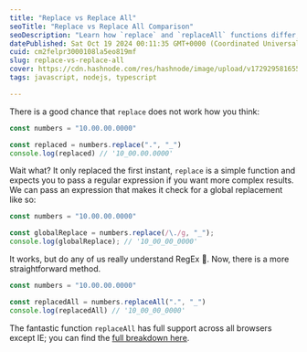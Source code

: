 ```yaml
---
title: "Replace vs Replace All"
seoTitle: "Replace vs Replace All Comparison"
seoDescription: "Learn how `replace` and `replaceAll` functions differ, and discover the benefits of using `replaceAll` for global string replacements"
datePublished: Sat Oct 19 2024 00:11:35 GMT+0000 (Coordinated Universal Time)
cuid: cm2felpr3000108la5eo819mf
slug: replace-vs-replace-all
cover: https://cdn.hashnode.com/res/hashnode/image/upload/v1729295816550/b33f0ce8-9648-49b8-a755-f36d89f4f901.png
tags: javascript, nodejs, typescript

---
```


There is a good chance that `replace` does not work how you think:

```javascript
const numbers = "10.00.00.0000"

const replaced = numbers.replace(".", "_")
console.log(replaced) // '10_00.00.0000'
```

Wait what? It only replaced the first instant, `replace` is a simple function and expects you to pass a regular expression if you want more complex results. We can pass an expression that makes it check for a global replacement like so:

```javascript
const numbers = "10.00.00.0000"

const globalReplace = numbers.replace(/\./g, "_");
console.log(globalReplace); // '10_00_00_0000'
```

It works, but do any of us really understand RegEx 🤪. Now, there is a more straightforward method.

```javascript
const numbers = "10.00.00.0000"

const replacedAll = numbers.replaceAll(".", "_")
console.log(replacedAll) // '10_00_00_0000'
```

The fantastic function `replaceAll` has full support across all browsers except IE; you can find the [full breakdown here](https://caniuse.com/?search=replaceAll).